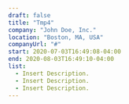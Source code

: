 ```yaml
---
draft: false
title: "Tmp4"
company: "John Doe, Inc."
location: "Boston, MA, USA"
companyUrl: "#"
start: 2020-07-03T16:49:08-04:00
end: 2020-08-03T16:49:10-04:00
list:
  - Insert Description.
  - Insert Description.
  - Insert Description.
---
```

